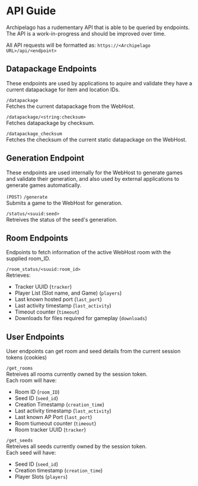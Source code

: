 # API Guide

Archipelago has a rudementary API that is able to be queried by endpoints.
The API is a work-in-progress and should be improved over time.

All API requests will be formatted as: `https://<Archipelago URL>/api/<endpoint>`

## Datapackage Endpoints
These endpoints are used by applications to aquire and validate they have a current datapackage for item and location IDs.

`/datapackage`  
Fetches the current datapackage from the WebHost.

`/datapackage/<string:checksum>`    
Fetches datapackage by checksum.

`/datapackage_checksum`  
Fetches the checksum of the current static datapackage on the WebHost.

## Generation Endpoint
These endpoints are used internally for the WebHost to generate games and validate their generation, and also used by external applications to generate games automatically.

`(POST)` `/generate`  
Submits a game to the WebHost for generation.

`/status/<suuid:seed>`  
Retreives the status of the seed's generation.

## Room Endpoints
Endpoints to fetch information of the active WebHost room with the supplied room_ID.

`/room_status/<suuid:room_id>`  
Retrieves:
- Tracker UUID (`tracker`)
- Player List (Slot name, and Game) (`players`)
- Last known hosted port (`last_port`)
- Last activity timestamp (`last_activity`)
- Timeout counter (`timeout`)
- Downloads for files required for gameplay (`downloads`)

## User Endpoints
User endpoints can get room and seed details from the current session tokens (cookies)

`/get_rooms`  
Retreives all rooms currently owned by the session token.  
Each room will have:
- Room ID (`room_ID`)
- Seed ID (`seed_id`)
- Creation Timestamp (`creation_time`)
- Last activity timestamp (`last_activity`)
- Last known AP Port (`last_port`)
- Room tiumeout counter (`timeout`)
- Room tracker UUID (`tracker`)

`/get_seeds`  
Retreives all seeds currently owned by the session token.  
Each seed will have:
- Seed ID (`seed_id`)
- Creation timestamp (`creation_time`)
- Player Slots (`players`)


